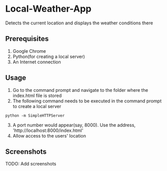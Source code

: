 # Local-Weather-App
Detects the current location and displays the weather conditions there

## Prerequisites

1. Google Chrome
2. Python(for creating a local server)
3. An Internet connection

## Usage
1. Go to the command prompt and navigate to the folder where the index.html file is stored
2. The following command needs to be executed in the command prompt to create a local server
```
python -m SimpleHTTPServer
```
3. A port number would appear(say, 8000).  Use the address, 'http://localhost:8000/index.html'
4. Allow access to the users' location

## Screenshots
TODO: Add screenshots
